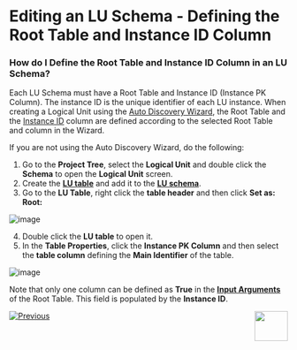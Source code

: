 # Editing an LU Schema - Defining the Root Table and Instance ID Column

### How do I Define the Root Table and Instance ID Column in an LU Schema?

Each LU Schema must have a Root Table and Instance ID  (Instance PK Column). The instance ID is the unique identifier of each LU instance.
When creating a Logical Unit using the [Auto Discovery Wizard](https://github.com/k2view-academy/K2View-Academy/blob/master/articles/03_logical_units/06_auto_discovery_wizard.md), the Root Table and the [Instance ID](https://github.com/k2view-academy/K2View-Academy/blob/master/articles/01_fabric_overview/02_fabric_glossary.md#instance-id) column are defined according to the selected Root Table and column in the Wizard. 

If you are not using the Auto Discovery Wizard, do the following:

1. Go to the **Project Tree**, select the **Logical Unit** and double click the **Schema** to open the **Logical Unit** screen.
2. Create the [**LU table**](https://github.com/k2view-academy/K2View-Academy/blob/master/articles/06_LU_tables/01_LU_tables_overview.md) and add it to the [**LU schema**](https://github.com/k2view-academy/K2View-Academy/blob/master/articles/03_logical_units/09_add_table_to_a_schema.md).
3. Go to the **LU Table**, right click the **table header** and then click **Set as: Root:**

![image](https://github.com/k2view-academy/K2View-Academy/blob/master/articles/03_logical_units/images/03_08_01_tables.png)

4. Double click the **LU table** to open it.
5. In the **Table Properties**, click the **Instance PK Column** and then select the **table column** defining the **Main Identifier** of the table.

![image](https://github.com/k2view-academy/K2View-Academy/blob/master/articles/03_logical_units/images/03_08_02_tables.png)

Note that only one column can be defined as **True** in the [**Input Arguments**](https://github.com/k2view-academy/K2View-Academy/blob/master/articles/03_logical_units/12_LU_hierarchy_and_linking_table_population.md#how-do-i-link-a-table-population-to-the-lu-schema)  of the Root Table. This field is populated by the **Instance ID**. 

[![Previous](https://github.com/k2view-academy/K2View-Academy/blob/master/articles/images/Previous.png)](https://github.com/k2view-academy/K2View-Academy/blob/master/articles/03_logical_units/07_build__or_update_an_LU_schema.md)[<img align="right" width="60" height="54" src="https://github.com/k2view-academy/K2View-Academy/blob/master/articles/images/Next.png">](https://github.com/k2view-academy/K2View-Academy/blob/master/articles/03_logical_units/09_add_table_to_a_schema.md)
